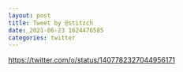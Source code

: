 ```yaml
--- 
layout: post 
title: Tweet by @stitzch 
date: 2021-06-23 1624476585 
categories: twitter 
--- 
```

https://twitter.com/o/status/1407782327044956171